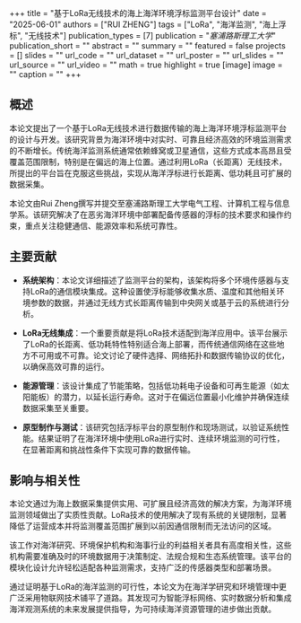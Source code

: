 +++
title = "基于LoRa无线技术的海上海洋环境浮标监测平台设计"
date = "2025-06-01"
authors = ["RUI ZHENG"]
tags = ["LoRa", "海洋监测", "海上浮标", "无线技术"]
publication_types = [7]
publication = "_塞浦路斯理工大学_"
publication_short = ""
abstract = ""
summary = ""
featured = false
projects = []
slides = ""
url_code = ""
url_dataset = ""
url_poster = ""
url_slides = ""
url_source = ""
url_video = ""
math = true
highlight = true
[image]
image = ""
caption = ""
+++

## 概述

本论文提出了一个基于LoRa无线技术进行数据传输的海上海洋环境浮标监测平台的设计与开发。该研究背景为海洋环境中对实时、可靠且经济高效的环境监测需求的不断增长。传统海洋监测系统通常依赖蜂窝或卫星通信，这些方式成本高昂且受覆盖范围限制，特别是在偏远的海上位置。通过利用LoRa（长距离）无线技术，所提出的平台旨在克服这些挑战，实现从海洋浮标进行长距离、低功耗且可扩展的数据采集。

本论文由Rui Zheng撰写并提交至塞浦路斯理工大学电气工程、计算机工程与信息学系。该研究解决了在恶劣海洋环境中部署配备传感器的浮标的技术要求和操作约束，重点关注稳健通信、能源效率和系统可靠性。

## 主要贡献

- **系统架构**：本论文详细描述了监测平台的架构，该架构将多个环境传感器与支持LoRa的通信模块集成。这种设置使浮标能够收集水质、温度和其他相关环境参数的数据，并通过无线方式长距离传输到中央网关或基于云的系统进行分析。

- **LoRa无线集成**：一个重要贡献是将LoRa技术适配到海洋应用中。该平台展示了LoRa的长距离、低功耗特性特别适合海上部署，而传统通信网络在这些地方不可用或不可靠。论文讨论了硬件选择、网络拓扑和数据传输协议的优化，以确保高效可靠的运行。

- **能源管理**：该设计集成了节能策略，包括低功耗电子设备和可再生能源（如太阳能板）的潜力，以延长运行寿命。这对于在偏远位置最小化维护并确保连续数据采集至关重要。

- **原型制作与测试**：该研究包括浮标平台的原型制作和现场测试，以验证系统性能。结果证明了在海洋环境中使用LoRa进行实时、连续环境监测的可行性，在显著距离和挑战性条件下实现可靠的数据传输。

## 影响与相关性

本论文通过为海上数据采集提供实用、可扩展且经济高效的解决方案，为海洋环境监测领域做出了实质性贡献。LoRa技术的使用解决了现有系统的关键限制，显著降低了运营成本并将监测覆盖范围扩展到以前因通信限制而无法访问的区域。

该工作对海洋研究、环境保护机构和海事行业的利益相关者具有高度相关性，这些机构需要准确及时的环境数据用于决策制定、法规合规和生态系统管理。该平台的模块化设计允许轻松适配各种监测需求，支持广泛的传感器类型和部署场景。

通过证明基于LoRa的海洋监测的可行性，本论文为在海洋学研究和环境管理中更广泛采用物联网技术铺平了道路。其发现可为智能浮标网络、实时数据分析和集成海洋观测系统的未来发展提供指导，为可持续海洋资源管理的进步做出贡献。
